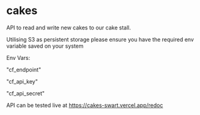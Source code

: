 # cakes

API to read and write new cakes to our cake stall. 

Utilising S3 as persistent storage please ensure you have the required env variable saved on your system

Env Vars:

"cf_endpoint"

"cf_api_key"

"cf_api_secret"

API can be tested live at https://cakes-swart.vercel.app/redoc
